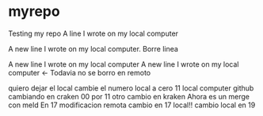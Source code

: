 # myrepo
Testing my repo
A line I wrote on my local computer

A new line I wrote on my local computer. Borre linea


A new line I wrote on my local computer
A new line I wrote on my local computer <- Todavia no se borro en remoto


quiero dejar el local
cambie el numero local a cero
11 local computer github cambiando en craken 00 por 11
otro cambio en kraken
Ahora es un merge con meld
En 17 modificacion remota
cambio en 17 local!!
cambio local en 19